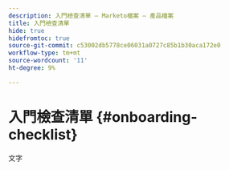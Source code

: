 ```yaml
---
description: 入門檢查清單 — Marketo檔案 — 產品檔案
title: 入門檢查清單
hide: true
hidefromtoc: true
source-git-commit: c53002db5778ce06031a0727c85b1b30aca172e0
workflow-type: tm+mt
source-wordcount: '11'
ht-degree: 9%

---
```


# 入門檢查清單 {#onboarding-checklist}

文字
